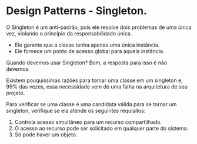 

# Design Patterns - Singleton.

O Singleton é um anti-padrão, pois ele resolve dois problemas de uma única vez, violando o princípio
da responsabilidade única.

* Ele garante que a classe tenha apenas uma única instância.
* Ele fornece um ponto de acesso global para aquela instância.

Quando devemos usar Singleton? Bom, a resposta para isso é não devemos. 

Existem pouquissimas razões para tornar uma classe em um singleton e, 99% das vezes, essa necessidade
vem de uma falha na arquitetura de seu projeto.

Para verificar se uma classe é uma candidata válida para se tornar um singleton, verifique se ela atende os seguintes requisitos:
1. Controla acesso simultâneo para um recurso compartilhado.
2. O acesso ao recurso pode ser solicitado em qualquer parte do sistema.
3. Só pode haver um objeto.


